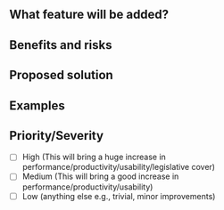 ## What feature will be added?
<!-- What is the issue being faced and needs addressing? !-->

## Benefits and risks
<!-- 
    What benefits does this bring?
        - reduced support issues
        - save error prone manual checks
        - automate labour intensive tasks
        
    What risks might this introduce?
        - May result in more data being shared with staff
        - requires training materials to be updated
        - Involves working with a specific vendor for a fixed period.
!-->

## Proposed solution
<!-- How would you like to see this issue resolved? !-->

## Examples
<!-- Are there any examples of this which exist in other software? !-->

## Priority/Severity
<!-- Delete as appropriate. The priority and severity assigned may be different to this !-->
- [ ] High (This will bring a huge increase in performance/productivity/usability/legislative cover)
- [ ] Medium (This will bring a good increase in performance/productivity/usability)
- [ ] Low (anything else e.g., trivial, minor improvements)
